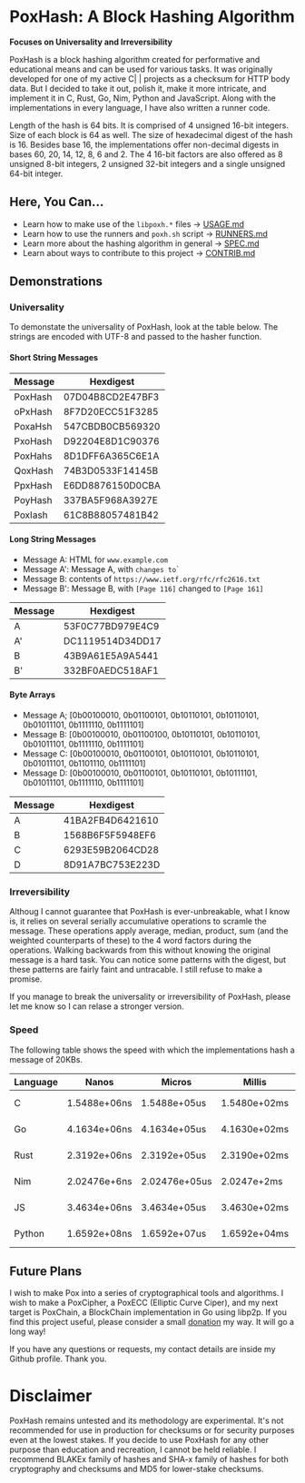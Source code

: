 # PoxHash: A Block Hashing Algorithm

**Focuses on Universality and Irreversibility**

PoxHash is a block hashing algorithm created for performative and educational means and can be used for various tasks. It was originally developed for one of my active C| | projects as a checksum for HTTP body data. But I decided to take it out, polish it, make it more intricate, and implement it in C, Rust, Go, Nim, Python and JavaScript. Along with the implementations in every language, I have also written a runner code.

Length of the hash is 64 bits. It is comprised of 4 unsigned 16-bit integers. Size of each block is 64 as well. The size of hexadecimal digest of the hash is 16. Besides base 16, the implementations offer non-decimal digests in bases 60, 20, 14, 12, 8, 6 and 2. The 4 16-bit factors are also offered as 8 unsigned 8-bit integers, 2 unsigned 32-bit integers and a single unsigned 64-bit integer.

## Here, You Can...

- Learn how to make use of the `libpoxh.*` files -> [USAGE.md](/USAGE.md)
- Learn how to use the runners and `poxh.sh` script -> [RUNNERS.md](/RUNNERS.md)
- Learn more about the hashing algorithm in general -> [SPEC.md](/SPEC.md)
- Learn about ways to contribute to this project -> [CONTRIB.md](/CONTRIB.md)

## Demonstrations

### Universality

To demonstate the universality of PoxHash, look at the table below. The strings are encoded with UTF-8 and passed to the hasher function.

#### Short String Messages

| Message | Hexdigest        |
| ------- | ---------------- |
| PoxHash | 07D04B8CD2E47BF3 |
| oPxHash | 8F7D20ECC51F3285 |
| PoxaHsh | 547CBDB0CB569320 |
| PxoHash | D92204E8D1C90376 |
| PoxHahs | 8D1DFF6A365C6E1A |
| QoxHash | 74B3D0533F14145B |
| PpxHash | E6DD8876150D0CBA |
| PoyHash | 337BA5F968A3927E |
| PoxIash | 61C8B88057481B42 |

#### Long String Messages

- Message A: HTML for `www.example.com`
- Message A': Message A, with <html>`changes to`<htlm>`
- Message B: contents of `https://www.ietf.org/rfc/rfc2616.txt`
- Message B': Message B, with `[Page 116]` changed to `[Page 161]`

| Message | Hexdigest        |
| ------- | ---------------- |
| A       | 53F0C77BD979E4C9 |
| A'      | DC1119514D34DD17 |
| B       | 43B9A61E5A9A5441 |
| B'      | 332BF0AEDC518AF1 |

#### Byte Arrays

- Message A; [0b00100010, 0b01100101, 0b10110101, 0b10110101, 0b01011101, 0b1111110, 0b1111101]
- Message B: [0b00100010, 0b01100100, 0b10110101, 0b10110101, 0b01011101, 0b1111110, 0b1111101]
- Message C: [0b00100010, 0b01100101, 0b10110101, 0b10110101, 0b01011101, 0b1101110, 0b1111101]
- Message D: [0b00100010, 0b01100101, 0b10110101, 0b10111101, 0b01011101, 0b1111110, 0b1111101]

| Message | Hexdigest        |
| ------- | ---------------- |
| A       | 41BA2FB4D6421610 |
| B       | 1568B6F5F5948EF6 |
| C       | 6293E59B2064CD28 |
| D       | 8D91A7BC753E223D |

### Irreversibility

Althoug I cannot guarantee that PoxHash is ever-unbreakable, what I know is, it relies on several serially accumulative operations to scramle the message. These operations apply average, median, product, sum (and the weighted counterparts of these) to the 4 word factors during the operations. Walking backwards from this without knowing the original message is a hard task. You can notice some patterns with the digest, but these patterns are fairly faint and untracable. I still refuse to make a promise.

If you manage to break the universality or irreversibility of PoxHash, please let me know so I can relase a stronger version.

### Speed

The following table shows the speed with which the implementations hash a message of 20KBs.

| Language | Nanos        | Micros        | Millis       | Secs        | Mins        |
| -------- | ------------ | ------------- | ------------ | ----------- | ----------- |
| C        | 1.5488e+06ns | 1.5488e+05us  | 1.5480e+02ms | 1.5488e-01s | 2.5810e-03m |
| Go       | 4.1634e+06ns | 4.1634e+05us  | 4.1630e+02ms | 4.1634e-01s | 6.9390e-03m |
| Rust     | 2.3192e+06ns | 2.3192e+05us  | 2.3190e+02ms | 2.3192e-01s | 3.8653e-03m |
| Nim      | 2.02476e+6ns | 2.02476e+05us | 2.0247e+2ms  | 2.0247e-01s | 3.3746e-03m |
| JS       | 3.4634e+06ns | 3.4634e+05us  | 3.4630e+02ms | 3.4634e-01s | 5.7724e-03m |
| Python   | 1.6592e+08ns | 1.6592e+07us  | 1.6592e+04ms | 1.6590e+01s | 2.7653e-01m |

## Future Plans

I wish to make Pox into a series of cryptographical tools and algorithms. I wish to make a PoxCipher, a PoxECC (Elliptic Curve Ciper), and my next target is PoxChain, a BlockChain implementation in Go using libp2p. If you find this project useful, please consider a small [donation](https://github.com/Chubek/chubek/blob/master/README.md#donation-%E2%80%BF) my way. It will go a long way!

If you have any questions or requests, my contact details are inside my Github profile. Thank you.

# Disclaimer
PoxHash remains untested and its methodology are experimental. It's not recommended for use in production for checksums or for security purposes even at the lowest stakes. If you decide to use PoxHash for any other purpose than education and recreation, I cannot be held reliable. I recommend BLAKEx family of hashes and SHA-x family of hashes for both cryptography and checksums and MD5 for lower-stake checksums. 